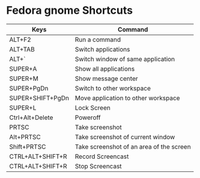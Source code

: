 # Fedora gnome Shortcuts


Keys | Command
--- | ---
ALT+F2 | Run a command
ALT+TAB | Switch applications
ALT+` | Switch window of same application
SUPER+A | Show all applications
SUPER+M | Show message center
SUPER+PgDn | Switch to other workspace
SUPER+SHIFT+PgDn | Move application to other workspace
SUPER+L | Lock Screen
Ctrl+Alt+Delete | Poweroff
PRTSC | Take screenshot
Alt+PRTSC | Take screenshot of current window
Shift+PRTSC | Take screenshot of an area of the screen
CTRL+ALT+SHIFT+R | Record Screencast
CTRL+ALT+SHIFT+R | Stop Screencast
